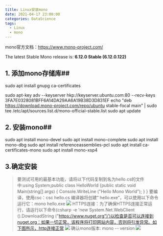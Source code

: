 ```yaml
---
title: Linux安装mono
date: 2021-04-17 23:00:00
categories: DataScience
tags:
  - Linux
  - mono
---
```

mono官方文档：https://www.mono-project.com/

The latest Stable Mono release is: **6.12.0 Stable (6.12.0.122)**

## 1. 添加mono存储库##
sudo apt install gnupg ca-certificates

sudo apt-key adv --keyserver hkp://keyserver.ubuntu.com:80 --recv-keys 3FA7E0328081BFF6A14DA29AA6A19B38D3D831EF  echo "deb https://download.mono-project.com/repo/ubuntu stable-focal main" | sudo tee /etc/apt/sources.list.d/mono-official-stable.list
sudo apt update
## 2. 安装mono##
sudo apt install mono-devel
sudo apt install  mono-complete
sudo apt install  mono-dbg
sudo apt install  referenceassemblies-pcl 
sudo apt install  ca-certificates-mono 
sudo apt install  mono-xsp4
## 3.确定安装 ##

> 要测试可用的最基本功能，请将以下代码复制到名为hello.cs的文件中:using System;public class HelloWorld {public static void Main(string[] args) { Console.WriteLine ("Hello Mono World"); } }
> 要编译，使用csc：csc hello.cs
> 编译器将创建“ hello.exe”，可以使用以下命令运行它：mono hello.exe
> ![](https://tva1.sinaimg.cn/large/008eGmZEly1gpgrttzso6j317c070n0d.jpg)
> HTTPS连接：为了确保HTTPS连接正常运行，请运行以下命令(csharp -e 'new System.Net.WebClient ().DownloadString ("https://www.nuget.org")')以检查是否可以连接到nuget.org：如果一切正常，该程序将打印网站内容，否则将引发异常。如下图所示，http连接正常
> ![](https://tva1.sinaimg.cn/large/008eGmZEly1gpgs7rq9kgj31ma0jods2.jpg)
> 确认mono版本: mono -- version
> ![](https://tva1.sinaimg.cn/large/008eGmZEly1gpgsed10hyj310c0c6te0.jpg)


